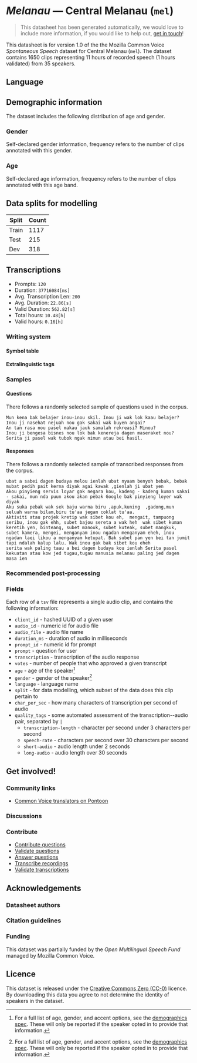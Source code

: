 # *Melanau* &mdash; Central Melanau (`mel`)
> This datasheet has been generated automatically, we would love to include more information, if you would like to help out, [get in touch](https://github.com/common-voice/common-voice/blob/main/docs/COMMUNITIES.md)!

This datasheet is for version 1.0 of the the Mozilla Common Voice *Spontaneous Speech* dataset 
for Central Melanau (`mel`). The dataset contains 1650 clips representing 11 hours of recorded
speech (1 hours validated) from 35 speakers.

## Language
<!-- {{LANGUAGE_DESCRIPTION}} -->
<!-- Provide a brief (1-2 paragraph) description of your language -->

## Demographic information
The dataset includes the following distribution of age and gender.
<!-- You can get a lot of the information in this section from https://analyzer.cv-toolbox.web.tr/browse -->

### Gender
Self-declared gender information, frequency refers to the number of clips annotated with this gender.
<!-- {{GENDER_TABLE}} -->
<!-- @ AUTOMATICALLY GENERATED @ -->
<!-- | Gender | Frequency |
|--------|-----------|
| male, masculine | ? |
| undeclared | ? |
| female, feminine | ? | -->

### Age
Self-declared age information, frequency refers to the number of clips annotated with this age band.
<!-- {{AGE_TABLE}} -->
<!-- @ AUTOMATICALLY GENERATED @ -->
<!-- | Age band | Frequency |
|----------|-----------|
| teens | ? |
| twenties | ? |
| thirties | ? |
| fourties | ? |
| fifties | ? |
   ...if other age ranges are present in your data, add rows... -->

## Data splits for modelling
| Split | Count |
|-|-|
| Train | 1117 |
| Test | 215 |
| Dev | 318 |

## Transcriptions
* Prompts: `120`
* Duration: `37716084[ms]`
* Avg. Transcription Len: `200`
* Avg. Duration: `22.86[s]`
* Valid Duration: `562.82[s]`
* Total hours: `10.48[h]`
* Valid hours: `0.16[h]`
<!-- {{TRANSCRIPTIONS_DESCRIPTION}} -->
<!-- A description of the transcription system used -->

### Writing system
<!-- {{WRITING_SYSTEM_DESCRIPTION}} -->
<!-- @ OPTIONAL @ -->
<!-- A description of the writing system (or writing systems) used in the text corpus -->

#### Symbol table
<!-- {{ALPHABET_TABLE}} -->
<!-- @ OPTIONAL @ -->
<!-- If the writing system is alphabetic, you can include the valid alphabet here -->

#### Extralinguistic tags

### Samples

#### Questions
There follows a randomly selected sample of questions used in the corpus.

```
Mun kena bak belajer inou-inou skil. Inou ji wak lok kaau belajer?
Inou ji nasehat nejuah nou gak sakai wak buyen angai?
An tan rasa nou pasel makau jauk samalah rekreasi? Minou?
Inou ji bengesa bisnes nou lok bak kenereja dagen maseraket nou?
Serita ji pasel wak tubok ngak nimun atau bei hasil.
```
<!-- {{QUESTIONS_SAMPLE}} -->

#### Responses
There follows a randomly selected sample of transcribed responses from the corpus.

```
ubat a sabei dagen budaya melou ienlah ubat nyaam benyoh bebak, bebak mubat pedih pait kerna diyak agai kawak ,gienlah ji ubat yen
Akou pinyieng servis loyar gak negara kou, kadeng - kadeng kuman sakai - sakai, mun nda puun akou akan pebak Google bak pinyieng loyer wak diyak
Aku suka pebak wak sek baju warna biru ,apuk,kuning  ,gadong,mun seluah warna bilam,biru tu'aa jegam coklat tu'aa.
Aktiviti atau projek kretip wak sibet kou eh,  mengait, tampuong seribu, inou gak ehh, subet bajou sereta a wak heh  wak sibet kuman keretih yen, binteang, subet manouk, subet kuteak, subet mangkuk, subet kamera, mengei, menganyam inou ngadan menganyam eheh, inou ngadan laei likou a menganyam ketupat. Bak subet pan yen bei tan jumit tapi ndalah kalup lalu. Wak inou gak bak sibet kou eheh
serita wak paling taau a bei dagen budaya kou ienlah Serita pasel kekuatan atau kow jed tugau,tugau manusia melanau paling jed dagen masa ien
```
<!-- {{TRANSCRIPTIONS_SAMPLE}} -->

### Recommended post-processing
<!-- {{RECOMMENDED_POSTPROCESSING_DESCRIPTION}} -->
<!-- @ OPTIONAL @ -->
<!-- What should people do before they use the data, for example Unicode normalisation or normalisation of extralinguistic tags -->

### Fields
Each row of a `tsv` file represents a single audio clip, and contains the following information:

* `client_id` - hashed UUID of a given user
* `audio_id` - numeric id for audio file
* `audio_file` - audio file name
* `duration_ms` - duration of audio in milliseconds
* `prompt_id` - numeric id for prompt
* `prompt` - question for user
* `transcription` - transcription of the audio response
* `votes` - number of people that who approved a given transcript
* `age` - age of the speaker[^1]
* `gender` - gender of the speaker[^1]
* `language` - language name
* `split` - for data modelling, which subset of the data does this clip pertain to
* `char_per_sec` - how many characters of transcription per second of audio
* `quality_tags` - some automated assessment of the transcription--audio pair, separated by `|`
   *  `transcription-length` - character per second under 3 characters per second
   * `speech-rate` - characters per second over 30 characters per second
   * `short-audio` - audio length under 2 seconds
   * `long-audio` - audio length over 30 seconds

#### 
[^1]: For a full list of age, gender, and accent options, see the
[demographics
spec](https://github.com/common-voice/common-voice/blob/main/web/src/stores/demographics.ts). These
will only be reported if the speaker opted in to provide that
information.

## Get involved!

### Community links
* [Common Voice translators on Pontoon](https://pontoon.mozilla.org/mel/common-voice/contributors/)
<!-- {{COMMUNITY_LINKS_LIST}} -->
<!-- @ OPTIONAL @ -->
<!-- Links to community chats / fora -->

### Discussions
<!-- {{DISCUSSION_LINKS_LIST}} -->
<!-- @ OPTIONAL @ -->
<!-- Any links to discussions, for example on Discourse or other fora or blogs can be included here -->

### Contribute
* [Contribute questions](https://commonvoice.mozilla.org/spontaneous-speech/beta/question)
* [Validate questions](https://commonvoice.mozilla.org/spontaneous-speech/beta/validate)
* [Answer questions](https://commonvoice.mozilla.org/spontaneous-speech/beta/prompts)
* [Transcribe recordings](https://commonvoice.mozilla.org/spontaneous-speech/beta/transcribe)
* [Validate transcriptions](https://commonvoice.mozilla.org/spontaneous-speech/beta/check-transcript)
<!-- {{CONTRIBUTE_LINKS_LIST}} -->
<!-- Here you can include links for how to contribute to the dataset -->

## Acknowledgements

### Datasheet authors
<!-- {{DATASHEET_AUTHORS_LIST}} -->
<!-- A list in the format of: Your Name <email@email.com> -->

### Citation guidelines
<!-- {{CITATION_DESCRIPTION}} -->
<!-- @ OPTIONAL @ -->
<!-- If you published a paper and would like people to cite it, you can include the BiBTeX here -->

### Funding
This dataset was partially funded by the *Open Multilingual Speech Fund* managed by Mozilla Common Voice.
<!-- {{FUNDING_DESCRIPTION}} -->
<!-- @ OPTIONAL @ -->
<!-- If you received any funding, you can include the acknowledgement here -->

## Licence
This dataset is released under the [Creative Commons Zero (CC-0)](https://creativecommons.org/public-domain/cc0/) licence. By downloading this data
you agree to not determine the identity of speakers in the dataset.